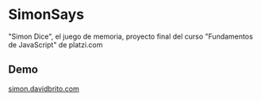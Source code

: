 # SimonSays
"Simon Dice", el juego de memoria, proyecto final del curso "Fundamentos de JavaScript" de platzi.com

## Demo
[simon.davidbrito.com](http://simon.davidbrito.com/)
